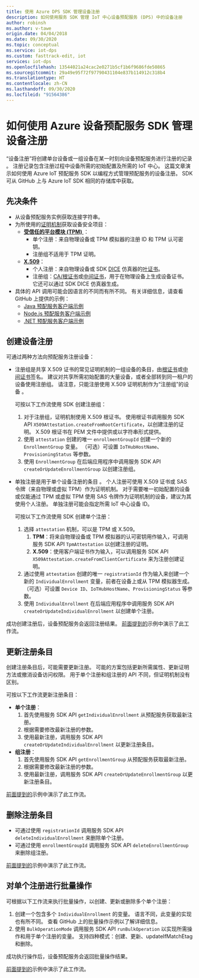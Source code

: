 ```yaml
---
title: 使用 Azure DPS SDK 管理设备注册
description: 如何使用服务 SDK 管理 IoT 中心设备预配服务 (DPS) 中的设备注册
author: robinsh
ms.author: v-tawe
origin.date: 04/04/2018
ms.date: 09/30/2020
ms.topic: conceptual
ms.service: iot-dps
ms.custom: fasttrack-edit, iot
services: iot-dps
ms.openlocfilehash: 13544021a24cac2e0271b5cf1b6f9686fde50865
ms.sourcegitcommit: 29a49e95f72f97790431104e837b114912c318b4
ms.translationtype: HT
ms.contentlocale: zh-CN
ms.lasthandoff: 09/30/2020
ms.locfileid: "91564386"
---
```

# <a name="how-to-manage-device-enrollments-with-azure-device-provisioning-service-sdks"></a>如何使用 Azure 设备预配服务 SDK 管理设备注册
“设备注册”将创建单台设备或一组设备在某一时刻向设备预配服务进行注册的记录  。 注册记录包含注册过程中设备所需的初始配置及所需的 IoT 中心。 这篇文章演示如何使用 Azure IoT 预配服务 SDK 以编程方式管理预配服务的设备注册。  SDK 可从 GitHub 上与 Azure IoT SDK 相同的存储库中获取。

## <a name="prerequisites"></a>先决条件
* 从设备预配服务实例获取连接字符串。
* 为所使用的[证明机制](concepts-service.md#attestation-mechanism)获取设备安全项目：
    * [**受信任的平台模块 (TPM)** ](/iot-dps/concepts-security#trusted-platform-module)：
        * 单个注册：来自物理设备或 TPM 模拟器的注册 ID 和 TPM 认可密钥。
        * 注册组不适用于 TPM 证明。
    * [**X.509**](/iot-dps/concepts-security)：
        * 个人注册：来自物理设备或 SDK [DICE](https://azure.microsoft.com/blog/azure-iot-supports-new-security-hardware-to-strengthen-iot-security/) 仿真器的[叶证书](/iot-dps/concepts-security)。
        * 注册组：[CA/根证书](/iot-dps/concepts-security#root-certificate)或[中间证书](/iot-dps/concepts-security#intermediate-certificate)，用于在物理设备上生成设备证书。  它还可以通过 SDK DICE 仿真器生成。
* 具体的 API 调用可能会因语言的不同而有所不同。 有关详细信息，请查看 GitHub 上提供的示例：
   * [Java 预配服务客户端示例](https://github.com/Azure/azure-iot-sdk-java/tree/master/provisioning/provisioning-samples)
   * [Node.js 预配服务客户端示例](https://github.com/Azure/azure-iot-sdk-node/tree/master/provisioning/service/samples)
   * [.NET 预配服务客户端示例](https://github.com/Azure/azure-iot-sdk-csharp/tree/master/provisioning/service/samples)

## <a name="create-a-device-enrollment"></a>创建设备注册
可通过两种方法向预配服务注册设备：

* 注册组是共享 X.509 证书的常见证明机制的一组设备的条目，由[根证书](/iot-dps/concepts-security#root-certificate)或[中间证书](/iot-dps/concepts-security#intermediate-certificate)签名。 建议对共享所需初始配置的大量设备，或者全部转到同一租户的设备使用注册组。 请注意，只能注册使用 X.509 证明机制作为“注册组”的设备  。 

    可按以下工作流使用 SDK 创建注册组：

    1. 对于注册组，证明机制使用 X.509 根证书。  使用根证书调用服务 SDK API ```X509Attestation.createFromRootCertificate```，以创建注册的证明。  X.509 根证书在 PEM 文件中提供或以字符串形式提供。
    1. 使用 ```attestation``` 创建的唯一 ```enrollmentGroupId``` 创建一个新的 ```EnrollmentGroup``` 变量。  （可选）可设置 ```IoTHubHostName```、```ProvisioningStatus``` 等参数。
    2. 使用 ```EnrollmentGroup``` 在后端应用程序中调用服务 SDK API ```createOrUpdateEnrollmentGroup``` 以创建注册组。

* 单独注册是用于单个设备注册的条目  。 个人注册可使用 X.509 证书或 SAS 令牌（来自物理或虚拟 TPM）作为证明机制。 对于需要唯一初始配置的设备或仅能通过 TPM 或虚拟 TPM 使用 SAS 令牌作为证明机制的设备，建议为其使用个人注册。 单独注册可能会指定所需 IoT 中心设备 ID。

    可按以下工作流使用 SDK 创建单个注册：
    
    1. 选择 ```attestation``` 机制，可以是 TPM 或 X.509。
        1. **TPM**：将来自物理设备或 TPM 模拟器的认可密钥用作输入，可调用服务 SDK API ```TpmAttestation``` 以创建注册的证明。 
        2. **X.509**：使用客户端证书作为输入，可以调用服务 SDK API ```X509Attestation.createFromClientCertificate``` 来为注册创建证明。
    2. 通过使用 ```attestation``` 创建的唯一 ```registrationId``` 作为输入来创建一个新的 ```IndividualEnrollment``` 变量，前者在设备上或从 TPM 模拟器生成。  （可选）可设置 ```Device ID```、```IoTHubHostName```、```ProvisioningStatus``` 等参数。
    3. 使用 ```IndividualEnrollment``` 在后端应用程序中调用服务 SDK API ```createOrUpdateIndividualEnrollment``` 以创建单个注册。

成功创建注册后，设备预配服务会返回注册结果。 [前面提到的](#prerequisites)示例中演示了此工作流。

## <a name="update-an-enrollment-entry"></a>更新注册条目

创建注册条目后，可能需要更新注册。  可能的方案包括更新所需属性、更新证明方法或撤消设备访问权限。  用于单个注册和组注册的 API 不同，但证明机制没有区别。

可按以下工作流更新注册条目：
* **单个注册**：
    1. 首先使用服务 SDK API ```getIndividualEnrollment``` 从预配服务获取最新注册。
    2. 根据需要修改最新注册的参数。 
    3. 使用最新注册，调用服务 SDK API ```createOrUpdateIndividualEnrollment``` 以更新注册条目。
* **组注册**：
    1. 首先使用服务 SDK API ```getEnrollmentGroup``` 从预配服务获取最新注册。
    2. 根据需要修改最新注册的参数。
    3. 使用最新注册，调用服务 SDK API ```createOrUpdateEnrollmentGroup``` 以更新注册条目。

[前面提到的](#prerequisites)示例中演示了此工作流。

## <a name="remove-an-enrollment-entry"></a>删除注册条目

* 可通过使用 ```registrationId``` 调用服务 SDK API ```deleteIndividualEnrollment``` 来删除单个注册。
* 可通过使用 ```enrollmentGroupId``` 调用服务 SDK API ```deleteEnrollmentGroup``` 来删除组注册。

[前面提到的](#prerequisites)示例中演示了此工作流。

## <a name="bulk-operation-on-individual-enrollments"></a>对单个注册进行批量操作

可根据以下工作流来执行批量操作，以创建、更新或删除多个单个注册：

1. 创建一个包含多个 ```IndividualEnrollment``` 的变量。  语言不同，此变量的实现也有所不同。  查看 GitHub 上的批量操作示例以了解详细信息。
2. 使用 ```BulkOperationMode``` 调用服务 SDK API ```runBulkOperation``` 以实现所需操作和用于单个注册的变量。 支持四种模式：创建、更新、updateIfMatchEtag 和删除。

成功执行操作后，设备预配服务会返回批量操作结果。

[前面提到的](#prerequisites)示例中演示了此工作流。
